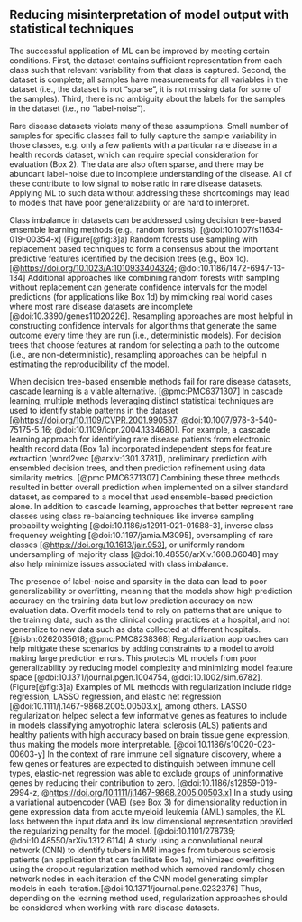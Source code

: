 ## Reducing misinterpretation of model output with statistical techniques

The successful application of ML can be improved by meeting certain conditions.
First, the dataset contains sufficient representation from each class such that relevant variability from that class is captured.
Second, the dataset is complete; all samples have measurements for all variables in the dataset (i.e., the dataset is not “sparse”, it is not missing data for some of the samples).
Third, there is no ambiguity about the labels for the samples in the dataset (i.e., no “label-noise”).

Rare disease datasets violate many of these assumptions.
Small number of samples for specific classes fail to fully capture the sample variability in those classes, e.g. only a few patients with a particular rare disease in a health records dataset, which can require special consideration for evaluation (Box 2).
The data are also often sparse, and there may be abundant label-noise due to incomplete understanding of the disease.
All of these contribute to low signal to noise ratio in rare disease datasets.
Applying ML to such data without addressing these shortcomings may lead to models that have poor generalizability or are hard to interpret.

Class imbalance in datasets can be addressed using decision tree-based ensemble learning methods (e.g., random forests). [@doi:10.1007/s11634-019-00354-x] (Figure[@fig:3]a)
Random forests use sampling with replacement based techniques to form a consensus about the important predictive features identified by the decision trees (e.g., Box 1c). [@https://doi.org/10.1023/A:1010933404324; @doi:10.1186/1472-6947-13-134]
Additional approaches like combining random forests with sampling without replacement can generate confidence intervals for the model predictions (for applications like Box 1d) by mimicking real world cases where most rare disease datasets are incomplete [@doi:10.3390/genes11020226].
Resampling approaches are most helpful in constructing confidence intervals for algorithms that generate the same outcome every time they are run (i.e., deterministic models).
For decision trees that choose features at random for selecting a path to the outcome (i.e., are non-deterministic), resampling approaches can be helpful in estimating the reproducibility of the model.

When decision tree-based ensemble methods fail for rare disease datasets, cascade learning is a viable alternative. [@pmc:PMC6371307]
In cascade learning, multiple methods leveraging distinct statistical techniques are used to identify stable patterns in the dataset [@https://doi.org/10.1109/CVPR.2001.990537; @doi:10.1007/978-3-540-75175-5_16; @doi:10.1109/icpr.2004.1334680].
For example, a cascade learning approach for identifying rare disease patients from electronic health record data (Box 1a) incorporated independent steps for feature extraction (word2vec [@arxiv:1301.3781]), preliminary prediction with ensembled decision trees, and then prediction refinement using data similarity metrics. [@pmc:PMC6371307]
Combining these three methods resulted in better overall prediction when implemented on a silver standard dataset, as compared to a model that used ensemble-based prediction alone.
In addition to cascade learning, approaches that better represent rare classes using class re-balancing techniques like inverse sampling probability weighting [@doi:10.1186/s12911-021-01688-3], inverse class frequency weighting [@doi:10.1197/jamia.M3095], oversampling of rare classes [@https://doi.org/10.1613/jair.953], or uniformly random undersampling of majority class [@doi:10.48550/arXiv.1608.06048] may also help minimize issues associated with class imbalance.

The presence of label-noise and sparsity in the data can lead to poor generalizability or overfitting, meaning that the models show high prediction accuracy on the training data but low prediction accuracy on new evaluation data.
Overfit models tend to rely on patterns that are unique to the training data, such as the clinical coding practices at a hospital, and not generalize to new data such as data collected at different hospitals. [@isbn:0262035618; @pmc:PMC8238368]
Regularization approaches can help mitigate these scenarios by adding constraints to a model to avoid making large prediction errors.
This protects ML models from poor generalizability by reducing model complexity and minimizing model feature space [@doi:10.1371/journal.pgen.1004754, @doi:10.1002/sim.6782]. (Figure[@fig:3]a)
Examples of ML methods with regularization include ridge regression, LASSO regression, and elastic net regression [@doi:10.1111/j.1467-9868.2005.00503.x], among others.
LASSO regularization helped select a few informative genes as features to include in models classifying amyotrophic lateral sclerosis (ALS) patients and healthy patients with high accuracy based on brain tissue gene expression, thus making the models more interpretable. [@doi:10.1186/s10020-023-00603-y]
In the context of rare immune cell signature discovery, where a few genes or features are expected to distinguish between immune cell types, elastic-net regression was able to exclude groups of uninformative genes by reducing their contribution to zero. [@doi:10.1186/s12859-019-2994-z, @https://doi.org/10.1111/j.1467-9868.2005.00503.x]
In a study using a variational autoencoder (VAE) (see Box 3) for dimensionality reduction in gene expression data from acute myeloid leukemia (AML) samples, the KL loss between the input data and its low dimensional representation provided the regularizing penalty for the model. [@doi:10.1101/278739; @doi:10.48550/arXiv.1312.6114]
A study using a convolutional neural network (CNN) to identify tubers in MRI images from tuberous sclerosis patients (an application that can facilitate Box 1a), minimized overfitting using the dropout regularization method which removed randomly chosen network nodes in each iteration of the CNN model generating simpler models in each iteration.[@doi:10.1371/journal.pone.0232376]
Thus, depending on the learning method used, regularization approaches should be considered when working with rare disease datasets.